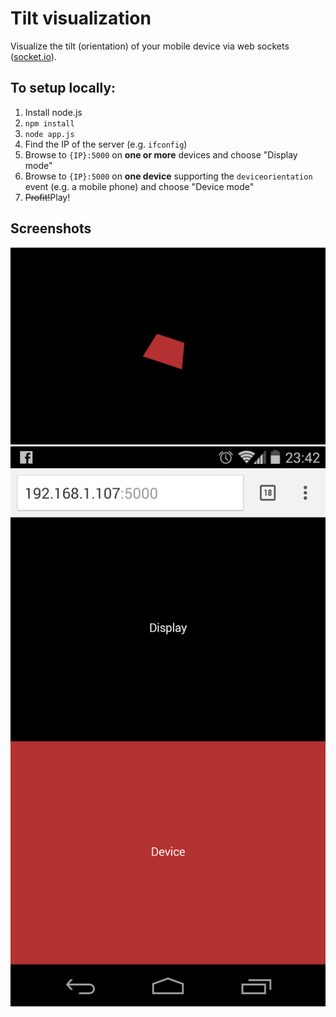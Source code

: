 # Tilt visualization

Visualize the tilt (orientation) of your mobile device via web sockets ([socket.io](http://socket.io)).

## To setup locally:

1. Install node.js
2. `npm install`
3. `node app.js`
4. Find the IP of the server (e.g. `ifconfig`)
5. Browse to `{IP}:5000` on **one or more** devices and choose "Display mode"
6. Browse to `{IP}:5000` on **one device** supporting the `deviceorientation` event (e.g. a mobile phone) and choose "Device mode"
7. ~~Profit!~~Play!

## Screenshots

![Display mode](screenshots/display-mode.png)
![Display mode](screenshots/mode-picker-on-mobile.png)
